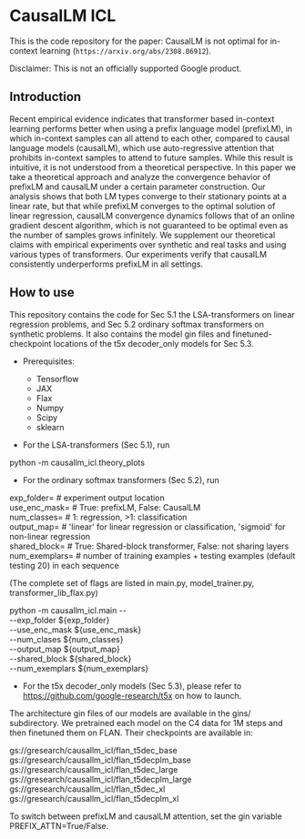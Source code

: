 # CausalLM ICL

This is the code repository for the paper: CausalLM is not optimal for in-context learning (`https://arxiv.org/abs/2308.06912`).

Disclaimer: This is not an officially supported Google product.

## Introduction

Recent empirical evidence indicates that transformer based in-context learning performs better when using a prefix language model (prefixLM), in which in-context samples can all attend to each other, compared to causal language models (causalLM), which use auto-regressive attention that prohibits in-context samples to attend to future samples. While this result is intuitive, it is not understood from a theoretical perspective. In this paper we take a theoretical approach and analyze the convergence behavior of prefixLM and causalLM under a certain parameter construction. Our analysis shows that both LM types converge to their stationary points at a linear rate, but that while prefixLM converges to the optimal solution of linear regression, causalLM convergence dynamics follows that of an online gradient descent algorithm, which is not guaranteed to be optimal even as the number of samples grows infinitely. We supplement our theoretical claims with empirical experiments over synthetic and real tasks and using various types of transformers. Our experiments verify that causalLM consistently underperforms prefixLM in all settings.

## How to use

This repository contains the code for Sec 5.1 the LSA-transformers on linear regression problems, and Sec 5.2 ordinary softmax transformers on synthetic problems. It also contains the model gin files and finetuned-checkpoint locations of the t5x decoder_only models for Sec 5.3.

- Prerequisites:
  - Tensorflow
  - JAX
  - Flax
  - Numpy
  - Scipy
  - sklearn

- For the LSA-transformers (Sec 5.1), run

python -m causallm_icl.theory_plots

- For the ordinary softmax transformers (Sec 5.2), run

exp_folder=       # experiment output location \
use_enc_mask=     # True: prefixLM, False: CausalLM \
num_classes=      # 1: regression, >1: classification \
output_map=       # 'linear' for linear regression or classification, 'sigmoid' for non-linear regression \
shared_block=     # True: Shared-block transformer, False: not sharing layers \
num_exemplars=    # number of training examples + testing examples (default testing 20) in each sequence

(The complete set of flags are listed in main.py, model_trainer.py, transformer_lib_flax.py)

python -m causallm_icl.main -- \
--exp_folder ${exp_folder} \
--use_enc_mask ${use_enc_mask} \
--num_clases ${num_classes} \
--output_map ${output_map} \
--shared_block ${shared_block} \
--num_exemplars ${num_exemplars}

- For the t5x decoder_only models (Sec 5.3), please refer to https://github.com/google-research/t5x on how to launch.

The architecture gin files of our models are available in the gins/ subdirectory. We pretrained each model on the C4 data for 1M steps and then finetuned them on FLAN. Their checkpoints are available in:

gs://gresearch/causallm_icl/flan_t5dec_base \
gs://gresearch/causallm_icl/flan_t5decplm_base \
gs://gresearch/causallm_icl/flan_t5dec_large \
gs://gresearch/causallm_icl/flan_t5decplm_large \
gs://gresearch/causallm_icl/flan_t5dec_xl \
gs://gresearch/causallm_icl/flan_t5decplm_xl

To switch between prefixLM and causalLM attention, set the gin variable PREFIX_ATTN=True/False.
